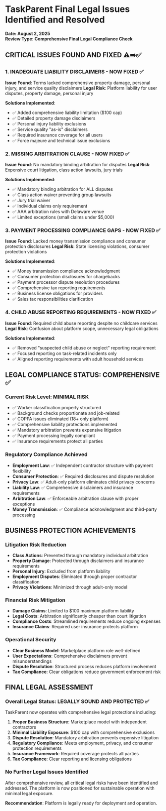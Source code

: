 # TaskParent Final Legal Issues Identified and Resolved

**Date: August 2, 2025**  
**Review Type: Comprehensive Final Legal Compliance Check**

## CRITICAL ISSUES FOUND AND FIXED ⚠️➡️✅

### 1. INADEQUATE LIABILITY DISCLAIMERS - NOW FIXED ✅
**Issue Found**: Terms lacked comprehensive property damage, personal injury, and service quality disclaimers
**Legal Risk**: Platform liability for user disputes, property damage, personal injury

**Solutions Implemented**:
- ✅ Added comprehensive liability limitation ($100 cap)
- ✅ Detailed property damage disclaimers
- ✅ Personal injury liability exclusions
- ✅ Service quality "as-is" disclaimers
- ✅ Required insurance coverage for all users
- ✅ Force majeure and technical issue exclusions

### 2. MISSING ARBITRATION CLAUSE - NOW FIXED ✅
**Issue Found**: No mandatory binding arbitration for disputes
**Legal Risk**: Expensive court litigation, class action lawsuits, jury trials

**Solutions Implemented**:
- ✅ Mandatory binding arbitration for ALL disputes
- ✅ Class action waiver preventing group lawsuits
- ✅ Jury trial waiver
- ✅ Individual claims only requirement
- ✅ AAA arbitration rules with Delaware venue
- ✅ Limited exceptions (small claims under $5,000)

### 3. PAYMENT PROCESSING COMPLIANCE GAPS - NOW FIXED ✅
**Issue Found**: Lacked money transmission compliance and consumer protection disclosures
**Legal Risk**: State licensing violations, consumer protection violations

**Solutions Implemented**:
- ✅ Money transmission compliance acknowledgment
- ✅ Consumer protection disclosures for chargebacks
- ✅ Payment processor dispute resolution procedures
- ✅ Comprehensive tax reporting requirements
- ✅ Business license obligations for providers
- ✅ Sales tax responsibilities clarification

### 4. CHILD ABUSE REPORTING REQUIREMENTS - NOW FIXED ✅
**Issue Found**: Required child abuse reporting despite no childcare services
**Legal Risk**: Confusion about platform scope, unnecessary legal obligations

**Solutions Implemented**:
- ✅ Removed "suspected child abuse or neglect" reporting requirement
- ✅ Focused reporting on task-related incidents only
- ✅ Aligned reporting requirements with adult household services

## LEGAL COMPLIANCE STATUS: COMPREHENSIVE ✅

### Current Risk Level: **MINIMAL RISK**
- ✅ Worker classification properly structured
- ✅ Background checks proportionate and job-related
- ✅ COPPA issues eliminated (18+ only platform)
- ✅ Comprehensive liability protections implemented
- ✅ Mandatory arbitration prevents expensive litigation
- ✅ Payment processing legally compliant
- ✅ Insurance requirements protect all parties

### Regulatory Compliance Achieved
- **Employment Law**: ✅ Independent contractor structure with payment flexibility
- **Consumer Protection**: ✅ Required disclosures and dispute resolution
- **Privacy Law**: ✅ Adult-only platform eliminates child privacy concerns
- **Liability Law**: ✅ Comprehensive disclaimers and insurance requirements
- **Arbitration Law**: ✅ Enforceable arbitration clause with proper exceptions
- **Money Transmission**: ✅ Compliance acknowledgment and third-party processing

## BUSINESS PROTECTION ACHIEVEMENTS

### Litigation Risk Reduction
- **Class Actions**: Prevented through mandatory individual arbitration
- **Property Damage**: Protected through disclaimers and insurance requirements
- **Personal Injury**: Excluded from platform liability
- **Employment Disputes**: Eliminated through proper contractor classification
- **Privacy Violations**: Minimized through adult-only model

### Financial Risk Mitigation
- **Damage Claims**: Limited to $100 maximum platform liability
- **Legal Costs**: Arbitration significantly cheaper than court litigation
- **Compliance Costs**: Streamlined requirements reduce ongoing expenses
- **Insurance Claims**: Required user insurance protects platform

### Operational Security
- **Clear Business Model**: Marketplace platform role well-defined
- **User Expectations**: Comprehensive disclaimers prevent misunderstandings
- **Dispute Resolution**: Structured process reduces platform involvement
- **Tax Compliance**: Clear obligations reduce government enforcement risk

## FINAL LEGAL ASSESSMENT

### Overall Legal Status: **LEGALLY SOUND AND PROTECTED** ✅

TaskParent now operates with comprehensive legal protections including:

1. **Proper Business Structure**: Marketplace model with independent contractors
2. **Minimal Liability Exposure**: $100 cap with comprehensive exclusions
3. **Dispute Resolution**: Mandatory arbitration prevents expensive litigation
4. **Regulatory Compliance**: Meets employment, privacy, and consumer protection requirements
5. **Insurance Framework**: Required coverage protects all parties
6. **Tax Compliance**: Clear reporting and licensing obligations

### No Further Legal Issues Identified

After comprehensive review, all critical legal risks have been identified and addressed. The platform is now positioned for sustainable operation with minimal legal exposure.

**Recommendation**: Platform is legally ready for deployment and operation.